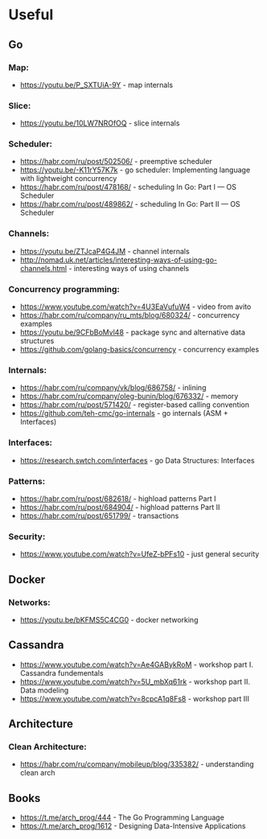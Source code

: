 # Useful

## Go

### Map:
- https://youtu.be/P_SXTUiA-9Y - map internals

### Slice: 
- https://youtu.be/10LW7NROfOQ - slice internals

### Scheduler:
- https://habr.com/ru/post/502506/ - preemptive scheduler 
- https://youtu.be/-K11rY57K7k - go scheduler: Implementing language with lightweight concurrency
- https://habr.com/ru/post/478168/ - scheduling In Go: Part I — OS Scheduler
- https://habr.com/ru/post/489862/ - scheduling In Go: Part II — OS Scheduler

### Channels: 
- https://youtu.be/ZTJcaP4G4JM - channel internals
- http://nomad.uk.net/articles/interesting-ways-of-using-go-channels.html - interesting ways of using channels

### Concurrency programming:
- https://www.youtube.com/watch?v=4U3EaVufuW4 - video from avito
- https://habr.com/ru/company/ru_mts/blog/680324/ - concurrency examples
- https://youtu.be/9CFbBoMvl48 - package sync and alternative data structures
- https://github.com/golang-basics/concurrency - concurrency examples

### Internals:
- https://habr.com/ru/company/vk/blog/686758/ - inlining
- https://habr.com/ru/company/oleg-bunin/blog/676332/ - memory
- https://habr.com/ru/post/571420/ - register-based calling convention
- https://github.com/teh-cmc/go-internals - go internals (ASM + Interfaces)

### Interfaces:
- https://research.swtch.com/interfaces - go Data Structures: Interfaces

### Patterns:
- https://habr.com/ru/post/682618/ - highload patterns Part I
- https://habr.com/ru/post/684904/ - highload patterns Part II
- https://habr.com/ru/post/651799/ - transactions 

### Security:
- https://www.youtube.com/watch?v=UfeZ-bPFs10 - just general security

## Docker

### Networks:
- https://youtu.be/bKFMS5C4CG0 - docker networking

## Cassandra
- https://www.youtube.com/watch?v=Ae4GABykRoM - workshop part I. Cassandra fundementals 
- https://www.youtube.com/watch?v=5U_mbXq61rk - workshop part II. Data modeling
- https://www.youtube.com/watch?v=8cpcA1q8Fs8 - workshop part III

## Architecture

### Clean Architecture:
- https://habr.com/ru/company/mobileup/blog/335382/ - understanding clean arch  

## Books 

- https://t.me/arch_prog/444 - The Go Programming Language
- https://t.me/arch_prog/1612 - Designing Data-Intensive Applications
